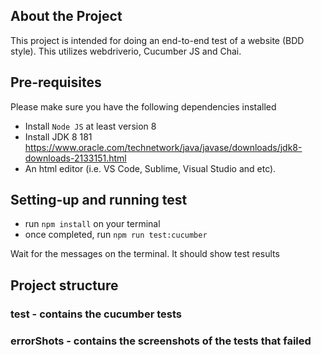 ## About the Project

This project is intended for doing an end-to-end test of a website (BDD style). This utilizes webdriverio, Cucumber JS and Chai.

## Pre-requisites

Please make sure you have the following dependencies installed

- Install `Node JS` at least version 8
- Install JDK 8 181 https://www.oracle.com/technetwork/java/javase/downloads/jdk8-downloads-2133151.html
- An html editor (i.e. VS Code, Sublime, Visual Studio and etc).

## Setting-up and running test

- run `npm install` on your terminal
- once completed, run `npm run test:cucumber`

Wait for the messages on the terminal. It should show test results

## Project structure

### test - contains the cucumber tests

### errorShots - contains the screenshots of the tests that failed
